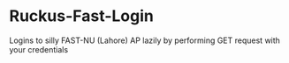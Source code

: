 # Ruckus-Fast-Login
Logins to silly FAST-NU (Lahore) AP lazily by performing GET request with your credentials
